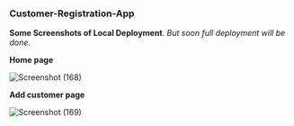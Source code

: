 ### Customer-Registration-App

**Some Screenshots of Local Deployment**.
_But soon full deployment will be done_.

**Home page**


![Screenshot (168)](https://user-images.githubusercontent.com/63412921/167707570-c581ed81-3f09-4465-97c2-8f98e67b2c4e.png)


**Add customer page**


![Screenshot (169)](https://user-images.githubusercontent.com/63412921/167707590-ef90590e-fe83-4c47-8ccd-7df365ce9853.png)
